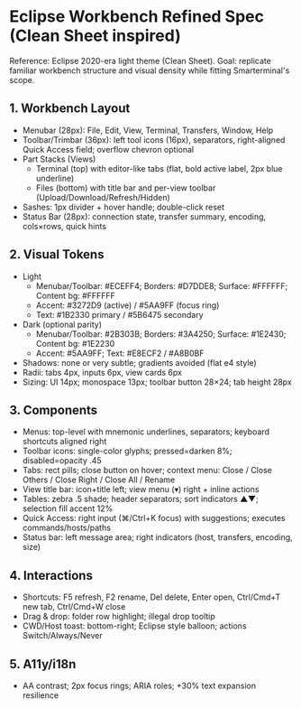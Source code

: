 # Eclipse Workbench Refined Spec (Clean Sheet inspired)

Reference: Eclipse 2020-era light theme (Clean Sheet). Goal: replicate familiar workbench structure and visual density while fitting Smarterminal's scope.

## 1. Workbench Layout
- Menubar (28px): File, Edit, View, Terminal, Transfers, Window, Help
- Toolbar/Trimbar (36px): left tool icons (16px), separators, right-aligned Quick Access field; overflow chevron optional
- Part Stacks (Views)
  - Terminal (top) with editor-like tabs (flat, bold active label, 2px blue underline)
  - Files (bottom) with title bar and per-view toolbar (Upload/Download/Refresh/Hidden)
- Sashes: 1px divider + hover handle; double-click reset
- Status Bar (28px): connection state, transfer summary, encoding, cols×rows, quick hints

## 2. Visual Tokens
- Light
  - Menubar/Toolbar: #ECEFF4; Borders: #D7DDE8; Surface: #FFFFFF; Content bg: #FFFFFF
  - Accent: #3272D9 (active) / #5AA9FF (focus ring)
  - Text: #1B2330 primary / #5B6475 secondary
- Dark (optional parity)
  - Menubar/Toolbar: #2B303B; Borders: #3A4250; Surface: #1E2430; Content bg: #1E2230
  - Accent: #5AA9FF; Text: #E8ECF2 / #A8B0BF
- Shadows: none or very subtle; gradients avoided (flat e4 style)
- Radii: tabs 4px, inputs 6px, view cards 6px
- Sizing: UI 14px; monospace 13px; toolbar button 28×24; tab height 28px

## 3. Components
- Menus: top-level with mnemonic underlines, separators; keyboard shortcuts aligned right
- Toolbar icons: single-color glyphs; pressed=darken 8%; disabled=opacity .45
- Tabs: rect pills; close button on hover; context menu: Close / Close Others / Close Right / Close All / Rename
- View title bar: icon+title left; view menu (▾) right + inline actions
- Tables: zebra .5 shade; header separators; sort indicators ▲▼; selection fill accent 12%
- Quick Access: right input (⌘/Ctrl+K focus) with suggestions; executes commands/hosts/paths
- Status bar: left message area; right indicators (host, transfers, encoding, size)

## 4. Interactions
- Shortcuts: F5 refresh, F2 rename, Del delete, Enter open, Ctrl/Cmd+T new tab, Ctrl/Cmd+W close
- Drag & drop: folder row highlight; illegal drop tooltip
- CWD/Host toast: bottom-right; Eclipse style balloon; actions Switch/Always/Never

## 5. A11y/i18n
- AA contrast; 2px focus rings; ARIA roles; +30% text expansion resilience

